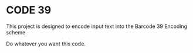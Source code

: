 # CODE 39

This project is designed to encode input text into the Barcode 39 Encoding scheme

Do whatever you want this code.